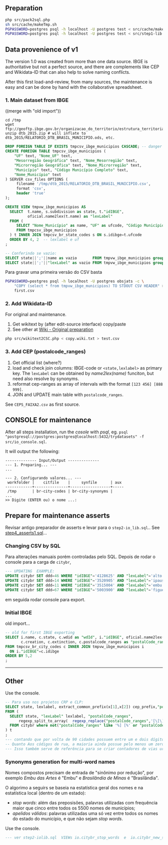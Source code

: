 ## Preparation

```sh
php src/pack2sql.php
sh src/cache/makeTmp.sh
PGPASSWORD=postgres psql -h localhost -U postgres test < src/cache/makeTmp.sql
PGPASSWORD=postgres psql -h localhost -U postgres test < src/step1-lib.sql
```

## Data provenience of v1
The version 1.0 was created from more than one data source.
IBGE is authoritative but not a perfect source, and there are complements like CEP and Wikidata-ID that can also help to solve naming conflicts.

After this first load-and-review, from many sources, the maintenance is easy and can be done by hand with the collaborative spreadsheet.

### 1. Main dataset from IBGE
((merge with "old import"))

```
cd /tmp
wget ftp://geoftp.ibge.gov.br/organizacao_do_territorio/estrutura_territorial/divisao_territorial/2015/dtb_2015.zip
unzip dtb_2015.zip # will inflate to dtb_2015/RELATORIO_DTB_BRASIL_MUNICIPIO.ods, etc.
```
```sql
DROP FOREIGN TABLE IF EXISTS tmpcsv_ibge_municipios CASCADE; -- danger drop VIEWS
CREATE FOREIGN TABLE tmpcsv_ibge_municipios (
    "UF" text, "Nome_UF" text,
    "Mesorregião Geográfica" text, "Nome_Mesorregião" text,
    "Microrregião Geográfica" text, "Nome_Microrregião" text,
    "Município" text, "Código Município Completo" text,
    "Nome_Município" text
) SERVER csv_files OPTIONS (
     filename '/tmp/dtb_2015/RELATORIO_DTB_BRASIL_MUNICIPIO.csv',
     format 'csv',
     header 'true'
);

CREATE VIEW tmpvw_ibge_municipios AS
  SELECT  t.name, s.subdivision as state, t."idIBGE",
          oficial.name2lex(t.name) as "lexLabel"
  FROM (
     SELECT "Nome_Município" as name, "UF" as ufcode, "Código Município Completo" as "idIBGE"
     FROM tmpcsv_ibge_municipios
  ) t INNER JOIN tmpcsv_br_state_codes s ON s.idibge=t.ufcode
  ORDER BY 4, 2  -- lexlabel e uf
;

-- Conferindo se vazio:
SELECT state||';'||name as vazio       FROM tmpvw_ibge_municipios group by 1 having count(*)>1;
SELECT state||';'||"lexLabel" as vazio FROM tmpvw_ibge_municipios group by 1 having count(*)>1;
```

Para gravar uma primeira versão do CSV basta

```sh
PGPASSWORD=postgres psql -h localhost -U postgres obsjats -c \
    "COPY (select * from tmpvw_ibge_municipios) TO STDOUT CSV HEADER" > \
    first.csv
```

### 2. Add Wikidata-ID

For original and maintenance.

1. Get wikitext by (after edit-source interface) copy/paste
2. See other at [Wiki - Original preparation](https://github.com/datasets-br/city-codes/wiki/Original-preparation)

```sh
php src/wikitext2CSC.php < copy.wiki.txt > test.csv
```

### 3. Add CEP (postalcode_ranges)

1. Get official list (where?)
2. load and check join columns: IBGE-code or `<state,lexlabel>` as primary key. The `lexLabel` can be obtained by *name2lex(name)* funciton, but need also resolve by synonyms.
3. reformat cep-ranges as array of intervals with the format `[123 456] [888 999]`.
4. JOIN and UPDATE main table with `postalcode_ranges`.

See `CEPS_FAIXA2.csv` as first source.

## CONSOLE for maintenance

After all steps installation, run the *cosole*  with *psql*,  eg. `psql "postgresql://postgres:postgres@localhost:5432/trydatasets" -f src/io_console.sql`.

It will output the following:
```
-------------- Input/Output --------------
--- 1. Preparing... ---
...

--- 2. Configurando valores... ---
 workfolder |    citfile    |     synfile      | aux
------------+---------------+------------------+-----
 /tmp       | br-city-codes | br-city-synonyms |
...
>> Digite (ENTER ou) o nome ...:
```

## Prepare for maintenance asserts
Revisar antigo preparador de asserts e levar para o `step2-io_lib.sql`.. See [step4_asserts1.sql](step4_asserts1.sql)...


### Changing CSV by SQL
Para alterações manuais porém controladas pelo SQL. Depois de rodar o console para a carga de `citybr`,
```SQL
--- UPDATING  EXAMPLE:
UPDATE citybr SET ddd=46 WHERE "idIBGE"='4128625' AND "lexLabel"='alto.paraiso';  -- ops RO,ALTO PARAÍSO,69
UPDATE citybr SET ddd=14 WHERE "idIBGE"='3520905' AND "lexLabel"='ipaussu';  -- embratel grafou 'Ipauçu'
UPDATE citybr SET ddd=11 WHERE "idIBGE"='3515004' AND "lexLabel"='embu.artes'; -- embratel grafou só "embu"
UPDATE citybr SET ddd=67 WHERE "idIBGE"='5003900' AND "lexLabel"='figueirao'; -- nao tinha na tabela anatel
```
em seguida rodar console para export.

### Initial IBGE
old import...

```sql
-- old for first IBGE exporting
SELECT i.name, c.state, c.wdid as "wdId", i."idIBGE", oficial.name2lex(i.name) as "lexLabel",
       c.creation, c.extinction, c.postalcode_ranges as "postalCode_ranges", c.notes
FROM tmpcsv_br_city_codes c INNER JOIN tmpvw_ibge_municipios i
  ON i."idIBGE"=c.idibge
ORDER BY 5,2
;
```

-------

## Other

Use the console.

```sql
-- Para uso nos projetos CRP e CLP:
SELECT state, lexlabel, extract_common_prefix(x[1],x[2]) cep_prefix,"postalCode_ranges"
FROM (
  SELECT state, "lexLabel" lexlabel, "postalCode_ranges",
      regexp_split_to_array(  regexp_replace("postalCode_ranges",'[\[\]\-]','','g')  , ' ') x
  FROM citybr where not("postalCode_ranges" like '%] [%' or "postalCode_ranges" is null)
) t
;
--- contando que por volta de 90 cidades possuem entre um e dois dígitos removidos, todas as ~5400 podem remover 3 dígitos iniciais do cep.
-- Quanto Aos códigos de rua, a maioria ainda possue pelo menos um zero no final, logo ficamos com 4  díditos descritores de via urbana.
--- Isso também serve de referência para se criar contadores de vias urbanas, não precisam mais que 4 dígitos.
```

### Synonyms generation for multi-word names
Nomes compostos precisam de entrada de "sinônimo por redução", por exemplo *Embu das Artes* é "Embu" e *Brasilândia de Minas* é "Brasilândia".

O algorimo a seguirs se baseia na estatística geral dos nomes e na estatística local (dentro de um estado):
* *stop words*: além das preposisões, palavras utilizadas com frequência maior que cinco entre todos os 5500 nomes de municípios;
* *apelidos válidos*: palavras utilizadas uma só vez entre todos os nomes do estado do município, e que não sejam *stop words*.

Use the console.

```sql
--- ver step2-iolib.sql  VIEWs io.citybr_stop_words  e  io.citybr_new_synonym
```

